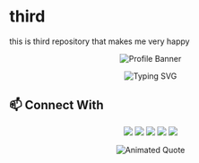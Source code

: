 # third
this is third repository that makes me very happy 
<p align="center">
  <img src="https://svg-banners.vercel.app/api?type=typeWriter&text1=👨‍💻%20Wajahat%20Ali%20Mir%20%7C%20Python%20third%20repository&width=800&height=200" alt="Profile Banner" />
</p>

<p align="center">
  <img src="https://readme-typing-svg.demolab.com?font=Fira+Code&size=28&pause=1000&color=36BCF7&vCenter=true&width=700&lines=Welcome+to+my+repository!;Python+Developer+%7C+Automation+Enthusiast;Open+Source+%7C+Building+with+Purpose" alt="Typing SVG" />
</p>


## 📫 Connect With 

<p align="center">
  <a href="mailto:mrwajahatalimir@gmail.com"><img src="https://img.shields.io/badge/email-%23D14836.svg?&style=for-the-badge&logo=gmail&logoColor=white" /></a>
  <a href="https://linkedin.com/in/wajahatalimirpro"><img src="https://img.shields.io/badge/linkedin-%230077B5.svg?&style=for-the-badge&logo=linkedin&logoColor=white" /></a>
  <a href="https://wa.me/923700882006"><img src="https://img.shields.io/badge/WhatsApp-25D366?style=for-the-badge&logo=whatsapp&logoColor=white" /></a>
  <a href="https://www.pinterest.com/mrwajahatalimir"><img src="https://img.shields.io/badge/Pinterest-E60023?style=for-the-badge&logo=pinterest&logoColor=white" /></a>
  <a href="https://github.com/WajahatAliMirPro"><img src="https://img.shields.io/badge/GitHub-181717?style=for-the-badge&logo=github&logoColor=white" /></a>
</p>


<p align="center">
  <img src="https://readme-typing-svg.demolab.com?font=Fira+Code&size=24&pause=1800&color=F7C948&center=true&vCenter=true&width=800&height=55&lines=Not+just+coding.+Building+with+purpose." alt="Animated Quote" />
</p>
